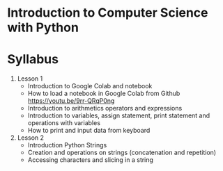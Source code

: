 # Introduction to Computer Science with Python
# Syllabus

1. Lesson 1
    - Introduction to Google Colab and notebook
    - How to load a notebook in Google Colab from Github https://youtu.be/9rr-QRqP0ng
    - Introduction to arithmetics operators and expressions
    - Introduction to variables, assign statement, print statement and operations with variables
    - How to print and input data from keyboard
2. Lesson 2
    - Introduction Python Strings
    - Creation and operations on strings (concatenation and repetition)
    - Accessing characters and slicing in a string